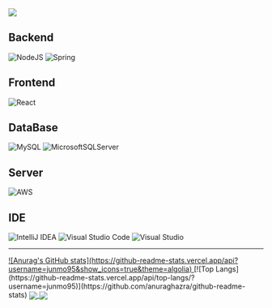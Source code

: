 <img src="https://capsule-render.vercel.app/api?type=waving&color=364765&height=300&section=header&text=Welcome&fontSize=90" />

## Backend
![NodeJS](https://img.shields.io/badge/node.js-6DA55F?style=for-the-badge&logo=node.js&logoColor=white)
![Spring](https://img.shields.io/badge/spring-%236DB33F.svg?style=for-the-badge&logo=spring&logoColor=white)

## Frontend
![React](https://img.shields.io/badge/react-%2320232a.svg?style=for-the-badge&logo=react&logoColor=%2361DAFB)

## DataBase
![MySQL](https://img.shields.io/badge/mysql-4479A1.svg?style=for-the-badge&logo=mysql&logoColor=white)
![MicrosoftSQLServer](https://img.shields.io/badge/Microsoft%20SQL%20Server-CC2927?style=for-the-badge&logo=microsoft%20sql%20server&logoColor=white)

## Server
![AWS](https://img.shields.io/badge/AWS-%23FF9900.svg?style=for-the-badge&logo=amazon-aws&logoColor=white)


## IDE
![IntelliJ IDEA](https://img.shields.io/badge/IntelliJIDEA-000000.svg?style=for-the-badge&logo=intellij-idea&logoColor=white)
![Visual Studio Code](https://img.shields.io/badge/Visual%20Studio%20Code-0078d7.svg?style=for-the-badge&logo=visual-studio-code&logoColor=white)
![Visual Studio](https://img.shields.io/badge/Visual%20Studio-5C2D91.svg?style=for-the-badge&logo=visual-studio&logoColor=white)


---
<a href="https://github.com/anuraghazra/github-readme-stats">
![Anurag's GitHub stats](https://github-readme-stats.vercel.app/api?username=junmo95&show_icons=true&theme=algolia)
</a>
<a>
[![Top Langs](https://github-readme-stats.vercel.app/api/top-langs/?username=junmo95)](https://github.com/anuraghazra/github-readme-stats)
</a>

<a href="https://github.com/anuraghazra/github-readme-stats">
  <img align="center" src="https://github-readme-stats.vercel.app/api/pin/?username=anuraghazra&repo=github-readme-stats" />
</a>
<a href="https://github.com/anuraghazra/convoychat">
  <img align="center" src="https://github-readme-stats.vercel.app/api/pin/?username=anuraghazra&repo=convoychat" />
</a>

